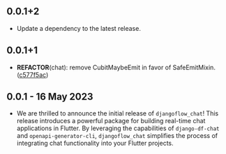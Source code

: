 ## 0.0.1+2

 - Update a dependency to the latest release.

## 0.0.1+1

 - **REFACTOR**(chat): remove CubitMaybeEmit in favor of SafeEmitMixin. ([c577f5ac](https://github.com/djangoflow/flutter-djangoflow/commit/c577f5ac0bd41c7390d7f3710e0e638eb3653019))

## 0.0.1 - 16 May 2023

- We are thrilled to announce the initial release of `djangoflow_chat`! This release introduces a powerful package for building real-time chat applications in Flutter. By leveraging the capabilities of `django-df-chat` and `openapi-generator-cli`, `djangoflow_chat` simplifies the process of integrating chat functionality into your Flutter projects.
